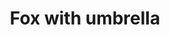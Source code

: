 ---
layout: posts
title: Fox with umbrella
image: "img/content/2014-03-08-fox-<!--format-->"
published: false
---